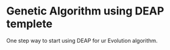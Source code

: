 # Genetic Algorithm using DEAP templete
One step way to start using DEAP for ur Evolution algorithm.
